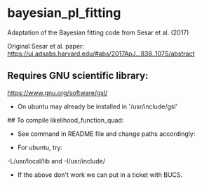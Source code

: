 # bayesian_pl_fitting

Adaptation of the Bayesian fitting code from Sesar et al. (2017)

Original Sesar et al. paper: https://ui.adsabs.harvard.edu/#abs/2017ApJ...838..107S/abstract



## Requires GNU scientific library:

https://www.gnu.org/software/gsl/

* On ubuntu may already be installed in '/usr/include/gsl'


## To compile likelihood_function_quad:

* See command in README file and change paths accordingly:

* For ubuntu, try:

-L/usr/local/lib and -I/usr/include/

* If the above don't work we can put in a ticket with BUCS.

